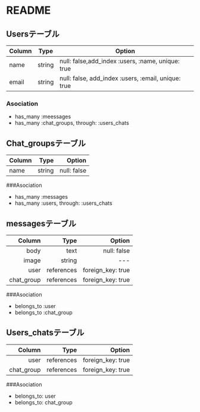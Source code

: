 # README

## Usersテーブル

|Column|Type|Option|
|------|----|------|
|name|string|null: false,add_index :users, :name, unique: true|
|email|string|null: false, add_index :users, :email, unique: true|

### Asociation
- has_many :meessages
- has_many :chat_groups, through: :users_chats

## Chat_groupsテーブル

|Column|Type|Option|
|:-----|---:|-----:|
|name|string|null: false|

###Asociation
- has_many :messages
- has_many :users, through: :users_chats

## messagesテーブル
|Column|Type|Option|
|-----:|---:|-----:|
|body|text|null: false|
|image|string|---|
|user|references|foreign_key: true|
|chat_group|references|foreign_key: true|

###Asociation
- belongs_to :user
- belongs_to :chat_group

## Users_chatsテーブル
|Column|Type|Option|
|-----:|---:|-----:|
|user|references|foreign_key: true|
|chat_group|references|foreign_key: true|

###Asociation
- belongs_to: user
- belongs_to: chat_group